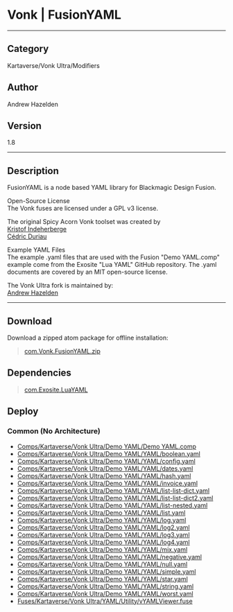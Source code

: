 # Vonk | FusionYAML
___

## Category
Kartaverse/Vonk Ultra/Modifiers

## Author
Andrew Hazelden

## Version
1.8

___

## Description
<p>FusionYAML is a node based YAML library for Blackmagic Design Fusion.</p>

<p>Open-Source License<br>
The Vonk fuses are licensed under a GPL v3 license.</p>

<p>The original Spicy Acorn Vonk toolset was created by<br>
<a href="mailto:xmnr0x23@gmail.com">Kristof Indeherberge</a><br>
<a href="mailto:duriau.cedric@live.be">Cédric Duriau</a></p>

<p>Example YAML Files<br>
The example .yaml files that are used with the Fusion "Demo YAML.comp" example come from the Exosite "Lua YAML" GitHub repository. The .yaml documents are covered by an MIT open-source license.</p>

<p>The Vonk Ultra fork is maintained by:<br>
<a href="mailto:andrew@andrewhazelden.com">Andrew Hazelden</a></p>

___

## Download

Download a zipped atom package for offline installation:
> [com.Vonk.FusionYAML.zip](https://gitlab.com/WeSuckLess/Reactor/-/archive/master/Reactor-master.zip?path=Atoms/com.Vonk.FusionYAML)  

## Dependencies

> [com.Exosite.LuaYAML](com.Exosite.LuaYAML.md)  
## Deploy

### Common (No Architecture)

<ul>
<li><a href="https://gitlab.com/WeSuckLess/Reactor/-/blob/master/Atoms/com.Vonk.FusionYAML/Comps/Kartaverse/Vonk Ultra/Demo YAML/Demo YAML.comp?ref_type=heads">Comps/Kartaverse/Vonk Ultra/Demo YAML/Demo YAML.comp</a></li>
<li><a href="https://gitlab.com/WeSuckLess/Reactor/-/blob/master/Atoms/com.Vonk.FusionYAML/Comps/Kartaverse/Vonk Ultra/Demo YAML/YAML/boolean.yaml?ref_type=heads">Comps/Kartaverse/Vonk Ultra/Demo YAML/YAML/boolean.yaml</a></li>
<li><a href="https://gitlab.com/WeSuckLess/Reactor/-/blob/master/Atoms/com.Vonk.FusionYAML/Comps/Kartaverse/Vonk Ultra/Demo YAML/YAML/config.yaml?ref_type=heads">Comps/Kartaverse/Vonk Ultra/Demo YAML/YAML/config.yaml</a></li>
<li><a href="https://gitlab.com/WeSuckLess/Reactor/-/blob/master/Atoms/com.Vonk.FusionYAML/Comps/Kartaverse/Vonk Ultra/Demo YAML/YAML/dates.yaml?ref_type=heads">Comps/Kartaverse/Vonk Ultra/Demo YAML/YAML/dates.yaml</a></li>
<li><a href="https://gitlab.com/WeSuckLess/Reactor/-/blob/master/Atoms/com.Vonk.FusionYAML/Comps/Kartaverse/Vonk Ultra/Demo YAML/YAML/hash.yaml?ref_type=heads">Comps/Kartaverse/Vonk Ultra/Demo YAML/YAML/hash.yaml</a></li>
<li><a href="https://gitlab.com/WeSuckLess/Reactor/-/blob/master/Atoms/com.Vonk.FusionYAML/Comps/Kartaverse/Vonk Ultra/Demo YAML/YAML/invoice.yaml?ref_type=heads">Comps/Kartaverse/Vonk Ultra/Demo YAML/YAML/invoice.yaml</a></li>
<li><a href="https://gitlab.com/WeSuckLess/Reactor/-/blob/master/Atoms/com.Vonk.FusionYAML/Comps/Kartaverse/Vonk Ultra/Demo YAML/YAML/list-list-dict.yaml?ref_type=heads">Comps/Kartaverse/Vonk Ultra/Demo YAML/YAML/list-list-dict.yaml</a></li>
<li><a href="https://gitlab.com/WeSuckLess/Reactor/-/blob/master/Atoms/com.Vonk.FusionYAML/Comps/Kartaverse/Vonk Ultra/Demo YAML/YAML/list-list-dict2.yaml?ref_type=heads">Comps/Kartaverse/Vonk Ultra/Demo YAML/YAML/list-list-dict2.yaml</a></li>
<li><a href="https://gitlab.com/WeSuckLess/Reactor/-/blob/master/Atoms/com.Vonk.FusionYAML/Comps/Kartaverse/Vonk Ultra/Demo YAML/YAML/list-nested.yaml?ref_type=heads">Comps/Kartaverse/Vonk Ultra/Demo YAML/YAML/list-nested.yaml</a></li>
<li><a href="https://gitlab.com/WeSuckLess/Reactor/-/blob/master/Atoms/com.Vonk.FusionYAML/Comps/Kartaverse/Vonk Ultra/Demo YAML/YAML/list.yaml?ref_type=heads">Comps/Kartaverse/Vonk Ultra/Demo YAML/YAML/list.yaml</a></li>
<li><a href="https://gitlab.com/WeSuckLess/Reactor/-/blob/master/Atoms/com.Vonk.FusionYAML/Comps/Kartaverse/Vonk Ultra/Demo YAML/YAML/log.yaml?ref_type=heads">Comps/Kartaverse/Vonk Ultra/Demo YAML/YAML/log.yaml</a></li>
<li><a href="https://gitlab.com/WeSuckLess/Reactor/-/blob/master/Atoms/com.Vonk.FusionYAML/Comps/Kartaverse/Vonk Ultra/Demo YAML/YAML/log2.yaml?ref_type=heads">Comps/Kartaverse/Vonk Ultra/Demo YAML/YAML/log2.yaml</a></li>
<li><a href="https://gitlab.com/WeSuckLess/Reactor/-/blob/master/Atoms/com.Vonk.FusionYAML/Comps/Kartaverse/Vonk Ultra/Demo YAML/YAML/log3.yaml?ref_type=heads">Comps/Kartaverse/Vonk Ultra/Demo YAML/YAML/log3.yaml</a></li>
<li><a href="https://gitlab.com/WeSuckLess/Reactor/-/blob/master/Atoms/com.Vonk.FusionYAML/Comps/Kartaverse/Vonk Ultra/Demo YAML/YAML/log4.yaml?ref_type=heads">Comps/Kartaverse/Vonk Ultra/Demo YAML/YAML/log4.yaml</a></li>
<li><a href="https://gitlab.com/WeSuckLess/Reactor/-/blob/master/Atoms/com.Vonk.FusionYAML/Comps/Kartaverse/Vonk Ultra/Demo YAML/YAML/mix.yaml?ref_type=heads">Comps/Kartaverse/Vonk Ultra/Demo YAML/YAML/mix.yaml</a></li>
<li><a href="https://gitlab.com/WeSuckLess/Reactor/-/blob/master/Atoms/com.Vonk.FusionYAML/Comps/Kartaverse/Vonk Ultra/Demo YAML/YAML/negative.yaml?ref_type=heads">Comps/Kartaverse/Vonk Ultra/Demo YAML/YAML/negative.yaml</a></li>
<li><a href="https://gitlab.com/WeSuckLess/Reactor/-/blob/master/Atoms/com.Vonk.FusionYAML/Comps/Kartaverse/Vonk Ultra/Demo YAML/YAML/null.yaml?ref_type=heads">Comps/Kartaverse/Vonk Ultra/Demo YAML/YAML/null.yaml</a></li>
<li><a href="https://gitlab.com/WeSuckLess/Reactor/-/blob/master/Atoms/com.Vonk.FusionYAML/Comps/Kartaverse/Vonk Ultra/Demo YAML/YAML/simple.yaml?ref_type=heads">Comps/Kartaverse/Vonk Ultra/Demo YAML/YAML/simple.yaml</a></li>
<li><a href="https://gitlab.com/WeSuckLess/Reactor/-/blob/master/Atoms/com.Vonk.FusionYAML/Comps/Kartaverse/Vonk Ultra/Demo YAML/YAML/star.yaml?ref_type=heads">Comps/Kartaverse/Vonk Ultra/Demo YAML/YAML/star.yaml</a></li>
<li><a href="https://gitlab.com/WeSuckLess/Reactor/-/blob/master/Atoms/com.Vonk.FusionYAML/Comps/Kartaverse/Vonk Ultra/Demo YAML/YAML/string.yaml?ref_type=heads">Comps/Kartaverse/Vonk Ultra/Demo YAML/YAML/string.yaml</a></li>
<li><a href="https://gitlab.com/WeSuckLess/Reactor/-/blob/master/Atoms/com.Vonk.FusionYAML/Comps/Kartaverse/Vonk Ultra/Demo YAML/YAML/worst.yaml?ref_type=heads">Comps/Kartaverse/Vonk Ultra/Demo YAML/YAML/worst.yaml</a></li>
<li><a href="https://gitlab.com/WeSuckLess/Reactor/-/blob/master/Atoms/com.Vonk.FusionYAML/Fuses/Kartaverse/Vonk Ultra/YAML/Utility/vYAMLViewer.fuse?ref_type=heads">Fuses/Kartaverse/Vonk Ultra/YAML/Utility/vYAMLViewer.fuse</a></li>
</ul>
